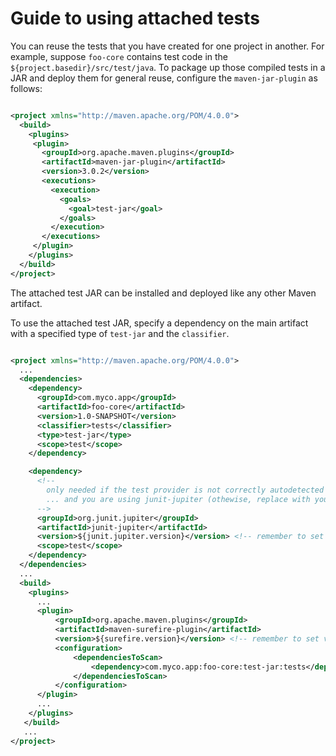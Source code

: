 <!--
Licensed to the Apache Software Foundation (ASF) under one
or more contributor license agreements.  See the NOTICE file
distributed with this work for additional information
regarding copyright ownership.  The ASF licenses this file
to you under the Apache License, Version 2.0 (the
"License"); you may not use this file except in compliance
with the License.  You may obtain a copy of the License at

http://www.apache.org/licenses/LICENSE-2.0

Unless required by applicable law or agreed to in writing,
software distributed under the License is distributed on an
"AS IS" BASIS, WITHOUT WARRANTIES OR CONDITIONS OF ANY
KIND, either express or implied.  See the License for the
specific language governing permissions and limitations
under the License.
-->

# Guide to using attached tests

You can reuse the tests that you have created for one project in another. For example, suppose `foo-core` contains test code in the `${project.basedir}/src/test/java`. To package up those compiled tests in a JAR and deploy them for general reuse, configure the `maven-jar-plugin` as follows:

```xml

<project xmlns="http://maven.apache.org/POM/4.0.0">
  <build>
    <plugins>
     <plugin>
       <groupId>org.apache.maven.plugins</groupId>
       <artifactId>maven-jar-plugin</artifactId>
       <version>3.0.2</version>
       <executions>
         <execution>
           <goals>
             <goal>test-jar</goal>
           </goals>
         </execution>
       </executions>
     </plugin>
    </plugins>
  </build>
</project>

```

The attached test JAR can be installed and deployed like any other Maven artifact.

To use the attached test JAR, specify a dependency on the main artifact with a specified type of `test-jar` and the `classifier`.

```xml

<project xmlns="http://maven.apache.org/POM/4.0.0">
  ...
  <dependencies>
    <dependency>
      <groupId>com.myco.app</groupId>
      <artifactId>foo-core</artifactId>
      <version>1.0-SNAPSHOT</version>
      <classifier>tests</classifier>
      <type>test-jar</type>
      <scope>test</scope>
    </dependency>

    <dependency>
      <!--
        only needed if the test provider is not correctly autodetected by surefire
        ... and you are using junit-jupiter (othewise, replace with your test framework)
      -->
      <groupId>org.junit.jupiter</groupId>
      <artifactId>junit-jupiter</artifactId>
      <version>${junit.jupiter.version}</version> <!-- remember to set version as needed -->
      <scope>test</scope>
    </dependency>
  </dependencies>
  ...
  <build>
    <plugins>
      ...
      <plugin>
          <groupId>org.apache.maven.plugins</groupId>
          <artifactId>maven-surefire-plugin</artifactId>
          <version>${surefire.version}</version> <!-- remember to set version as needed -->
          <configuration>
              <dependenciesToScan>
                  <dependency>com.myco.app:foo-core:test-jar:tests</dependency>
              </dependenciesToScan>
          </configuration>
      </plugin>
      ...
    </plugins>
   </build>
   ...
</project>

```


